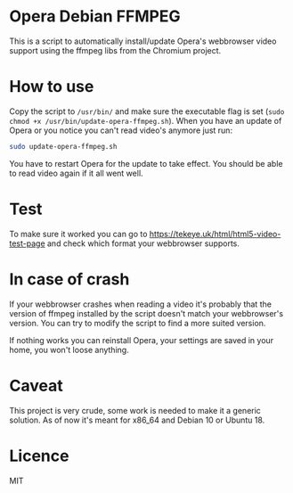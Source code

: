 # Opera Debian FFMPEG
This is a script to automatically install/update Opera's webbrowser video support using the ffmpeg libs from the Chromium project.

# How to use
Copy the script to `/usr/bin/` and make sure the executable flag is set (`sudo chmod +x /usr/bin/update-opera-ffmpeg.sh`).
When you have an update of Opera or you notice you can't read video's anymore just run:

```bash
sudo update-opera-ffmpeg.sh
```

You have to restart Opera for the update to take effect. You should be able to read video again if it all went well.

# Test
To make sure it worked you can go to https://tekeye.uk/html/html5-video-test-page and check which format your webbrowser supports.

# In case of crash
If your webbrowser crashes when reading a video it's probably that the version of ffmpeg installed by the script doesn't match your webbrowser's version. You can try to modify the script to find a more suited version.

If nothing works you can reinstall Opera, your settings are saved in your home, you won't loose anything.

# Caveat
This project is very crude, some work is needed to make it a generic solution.
As of now it's meant for x86_64 and Debian 10 or Ubuntu 18.

# Licence
MIT